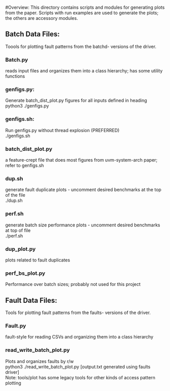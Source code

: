 #Overview:
This directory contains scripts and modules for generating plots from the paper. Scripts with
run examples are used to generate the plots; the others are accessory modules.

## Batch Data Files:
Toools for plotting fault patterns from the batchd- versions of the driver.
### Batch.py
reads input files and organizes them into a class hierarchy; has some utility functions
### genfigs.py:
Generate batch\_dist\_plot.py figures for all inputs defined in heading\
python3 ./genfigs.py
### genfigs.sh:
Run genfigs.py without thread explosion (PREFERRED)\
./genfigs.sh
### batch\_dist\_plot.py
a feature-crept file that does most figures from uvm-system-arch paper; refer to genfigs.sh
### dup.sh
generate fault duplicate plots - uncomment desired benchmarks at the top of the file\
./dup.sh
### perf.sh
generate batch size performance plots - uncomment desired benchmarks at top of file\
./perf.sh
### dup\_plot.py
plots related to fault duplicates
### perf\_bs\_plot.py
Performance over batch sizes; probably not used for this project


## Fault Data Files:
Tools for plotting fault patterns from the faults- versions of the driver.
### Fault.py
fault-style for reading CSVs and organizing them into a class hierarchy
### read\_write\_batch\_plot.py
Plots and organizes faults by r/w\
python3 ./read\_write\_batch\_plot.py [output.txt generated using faults driver]\
Note: tools/plot has some legacy tools for other kinds of access pattern plotting
